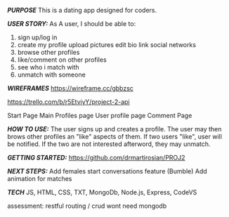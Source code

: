 ***PURPOSE***
This is a dating app designed for coders.

***USER STORY:***
As A user, I should be able to:
1. sign up/log in
2. create my profile
    upload pictures
    edit bio
    link social networks
3. browse other profiles
4. like/comment on other profiles
5. see who i match with
6. unmatch with someone
 
***WIREFRAMES***
https://wireframe.cc/gbbzsc

https://trello.com/b/r5EtviyY/project-2-api

Start Page
Main Profiles page
User profile page
Comment Page

***HOW TO USE:***
The user signs up and creates a profile. The user may then brows other profiles an "like" aspects of them. If two users "like", user will be notified. If the two are not interested afterword, they may unmatch. 

***GETTING STARTED:***
https://github.com/drmartirosian/PROJ2


***NEXT STEPS:***
Add females start conversations feature (Bumble)
Add animation for matches



***TECH***
JS, HTML, CSS, TXT, MongoDb, Node.js, Express, CodeVS

assessment:
restful routing / crud
wont need mongodb
 




